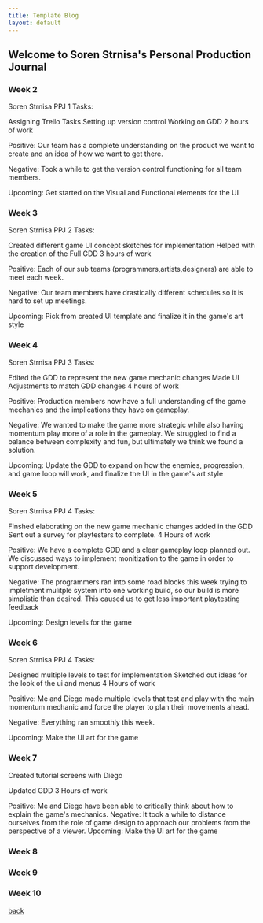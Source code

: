 ```yaml
---
title: Template Blog
layout: default
---
```


## Welcome to Soren Strnisa's Personal Production Journal

### Week 2
Soren Strnisa PPJ 1
Tasks:

Assigning Trello Tasks
Setting up version control
Working on GDD
2 hours of work

Positive: Our team has a complete understanding on the product we want to create and an idea of how we want to get there.

Negative: Took a while to get the version control functioning for all team members.

Upcoming: Get started on the Visual and Functional elements for the UI

### Week 3
Soren Strnisa PPJ 2
Tasks:

Created different game UI concept sketches for implementation
Helped with the creation of the Full GDD
3 hours of work

Positive: Each of our sub teams (programmers,artists,designers) are able to meet each week.

Negative: Our team members have drastically different schedules so it is hard to set up meetings.

Upcoming: Pick from created UI template and finalize it in the game's art style

### Week 4

Soren Strnisa PPJ 3
Tasks:

Edited the GDD to represent the new game mechanic changes
Made UI Adjustments to match GDD changes
4 hours of work

Positive: Production members now have a full understanding of the game mechanics and the implications they have on gameplay.

Negative: We wanted to make the game more strategic while also having momentum play more of a role in the gameplay. We struggled to find a balance between complexity and fun,    but ultimately we think we found a solution.

Upcoming: Update the GDD to expand on how the enemies, progression, and game loop will work, and finalize the UI in the game's art style


### Week 5

Soren Strnisa PPJ 4
Tasks:

Finshed elaborating on the new game mechanic changes added in the GDD
Sent out a survey for playtesters to complete.
4 Hours of work

Positive: We have a complete GDD and a clear gameplay loop planned out. We discussed ways to implement monitization to the game in order to support development.

Negative: The programmers ran into some road blocks this week trying to impletment mulitple system into one working build, so our build is more simplistic than desired. This caused us to get less important playtesting feedback

Upcoming: Design levels for the game

### Week 6

Soren Strnisa PPJ 4
Tasks:

Designed multiple levels to test for implementation
Sketched out ideas for the look of the ui and menus
4 Hours of work

Positive: Me and Diego made multiple levels that test and play with the main momentum mechanic and force the player to plan their movements ahead.

Negative: Everything ran smoothly this week.

Upcoming: Make the UI art for the game

### Week 7

Created tutorial screens with Diego

Updated GDD
3 Hours of work

Positive: Me and Diego have been able to critically think about how to explain the game's mechanics.
Negative: It took a while to distance ourselves from the role of game design to approach our problems from the perspective of a viewer.
Upcoming: Make the UI art for the game

### Week 8

### Week 9

### Week 10

[back](Blogs.html)
